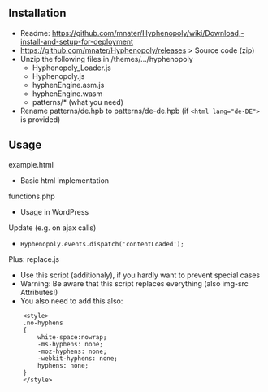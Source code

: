 ## Installation
- Readme: https://github.com/mnater/Hyphenopoly/wiki/Download,-install-and-setup-for-deployment
- https://github.com/mnater/Hyphenopoly/releases > Source code (zip)
- Unzip the following files in /themes/.../hyphenopoly
  - Hyphenopoly_Loader.js
  - Hyphenopoly.js
  - hyphenEngine.asm.js
  - hyphenEngine.wasm
  - patterns/* (what you need)
- Rename patterns/de.hpb to patterns/de-de.hpb (if ```<html lang="de-DE">``` is provided)
  
## Usage
example.html
- Basic html implementation

functions.php
- Usage in WordPress

Update (e.g. on ajax calls)
- ```Hyphenopoly.events.dispatch('contentLoaded');```

Plus: replace.js
- Use this script (additionaly), if you hardly want to prevent special cases
- Warning: Be aware that this script replaces everything (also img-src Attributes!)
- You also need to add this also:
```
    <style>
    .no-hyphens
    {
        white-space:nowrap;
        -ms-hyphens: none;
        -moz-hyphens: none;
        -webkit-hyphens: none;
        hyphens: none;
    }
    </style>
```